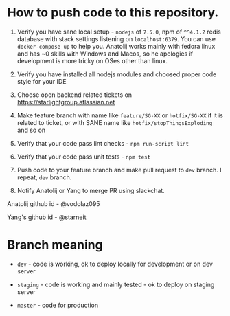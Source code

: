 How to push code to this repository.
======================
1. Verify you have sane local setup - `nodejs` of `7.5.0`, npm of `^^4.1.2` redis database with stack 
settings listening on `localhost:6379`. You can use `docker-compose up` to help you. 
Anatolij works mainly with fedora linux and has ~0 skills with Windows and Macos, so he apologies if development
is more tricky on OSes other than linux.

2. Verify you have installed all nodejs modules and choosed proper code style for your IDE

3. Choose open backend related tickets on https://starlightgroup.atlassian.net

4. Make feature branch with name like `feature/SG-XX` or `hotfix/SG-XX` if it is related to ticket, or
with SANE name like `hotfix/stopThingsExploding` and so on

5. Verify that your code pass lint checks - `npm run-script lint`

6. Verify that your code pass unit tests - `npm test`

7. Push code to your feature branch and make pull request to `dev` branch. I repeat, `dev` branch.

8. Notify Anatolij or Yang to merge PR using slackchat.

Anatolij github id - @vodolaz095

Yang's github id - @starneit


Branch meaning
====================

- `dev` - code is working, ok to deploy locally for development or on dev server

- `staging` - code is working and mainly tested - ok to deploy on staging server

- `master` - code for production
